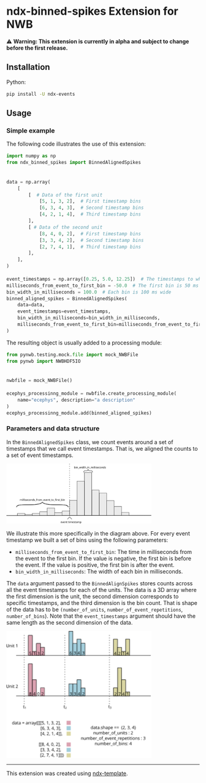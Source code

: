 # ndx-binned-spikes Extension for NWB

⚠️ **Warning: This extension is currently in alpha and subject to change before the first release.**


## Installation
Python:
```bash
pip install -U ndx-events
```

## Usage

### Simple example
The following code illustrates the use of this extension:

```python
import numpy as np
from ndx_binned_spikes import BinnedAlignedSpikes


data = np.array(
    [
        [  # Data of the first unit
            [5, 1, 3, 2],  # First timestamp bins
            [6, 3, 4, 3],  # Second timestamp bins
            [4, 2, 1, 4],  # Third timestamp bins
        ],
        [ # Data of the second unit
            [8, 4, 0, 2],  # First timestamp bins
            [3, 3, 4, 2],  # Second timestamp bins
            [2, 7, 4, 1],  # Third timestamp bins
        ],
    ],
)

event_timestamps = np.array([0.25, 5.0, 12.25])  # The timestamps to which we align the counts
milliseconds_from_event_to_first_bin = -50.0  # The first bin is 50 ms before the event
bin_width_in_milliseconds = 100.0  # Each bin is 100 ms wide
binned_aligned_spikes = BinnedAlignedSpikes(
    data=data,
    event_timestamps=event_timestamps,
    bin_width_in_milliseconds=bin_width_in_milliseconds,
    milliseconds_from_event_to_first_bin=milliseconds_from_event_to_first_bin
)

```

The resulting object is usually added to a processing module:

```python
from pynwb.testing.mock.file import mock_NWBFile
from pynwb import NWBHDF5IO


nwbfile = mock_NWBFile()

ecephys_processinng_module = nwbfile.create_processing_module(
    name="ecephys", description="a description"
)
ecephys_processinng_module.add(binned_aligned_spikes)
```

### Parameters and data structure

In the `BinnedAlignedSpikes` class, we count events around a set of timestamps that we call event timestamps. That is, we aligned the counts to a set of event timestamps. 

<img src="./assets/parameters.svg" alt="Parameter meaning" style="width: 75%; height: auto;">

We illustrate this more specifically in the diagram above. For every event timestamp we built a set of bins using the following parameters:

* `milliseconds_from_event_to_first_bin`: The time in milliseconds from the event to the first bin. If the value is negative, the first bin is before the event. If the value is positive, the first bin is after the event.
* `bin_width_in_milliseconds`: The width of each bin in milliseconds.



The `data` argument passed to the `BinnedAlignSpikes` stores counts across all the event timestamps for each of the units. The data is a 3D array where the first dimension is the unit, the second dimension corresponds to specific timestamps, and the third dimension is the bin count. That is shape of the data has to be  `(number_of_units`, `number_of_event_repetitions`, `number_of_bins`). Note that the `event_timestamps` argument should have the same length as the second dimension of the data. 


<img src="./assets/data.svg" alt="Data meaning" style="width: 75%; height: auto;">





---
This extension was created using [ndx-template](https://github.com/nwb-extensions/ndx-template).
